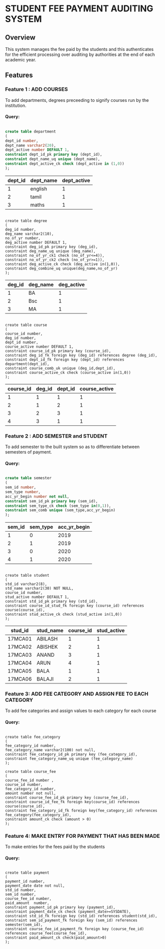 # STUDENT FEE PAYMENT AUDITING SYSTEM

## Overview
 
  This system manages the fee paid by the students and this authenticates for the efficient processing over auditing by authorities at the end of each academic year.

## Features

### Feature 1 : ADD COURSES

To add departments, degrees preceeding to signify courses run by the institution.

#### Query:

```sql

create table department
(
dept_id number,
dept_name varchar2(20),
dept_active number DEFAULT 1,
constraint dept_id_pk primary key (dept_id),
constraint dept_name_uq unique (dept_name),
constraint dept_active_ck check (dept_active in (1,0))
);

````

| dept_id | dept_name | dept_active |
|---------|-----------|-------------|
| 1       | english   | 1           |
| 2       | tamil     | 1           |
| 3       | maths     | 1           |

```

create table degree
(
deg_id number,
deg_name varchar2(10),
no_of_yr number,
deg_active number DEFAULT 1,
constraint deg_id_pk primary key (deg_id),
constraint deg_name_uq unique (deg_name),
constraint no_of_yr_ck1 check (no_of_yr<=4)),
constraint no_of_yr_ck2 check (no_of_yr>=1)),
constraint deg_active_ck check (deg_active in(1,0)),
constraint deg_combine_uq unique(deg_name,no_of_yr)
);

```

| deg_id | deg_name | deg_active |
|--------|----------|------------|
| 1      | BA       | 1          |
| 2      | Bsc      | 1          |
| 3      | MA       | 1          |


```

create table course
(
course_id number,
deg_id number,
dept_id number,
course_active number DEFAULT 1,
constraint course_id_pk primary key (course_id),
constraint deg_id_fk foreign key (deg_id) references degree (deg_id),
constraint dept_id_fk foreign key (dept_id) references department(dept_id),
constraint course_comb_uk unique (deg_id,dept_id),
constraint course_active_ck check (course_active in(1,0))
);

``` 
| course_id | deg_id | dept_id | course_active |
|-----------|--------|---------|---------------|
| 1         | 1      | 1       | 1             |
| 2         | 1      | 2       | 1             |
| 3         | 2      | 3       | 1             |
| 4         | 3      | 1       | 1             |


### Feature 2 : ADD SEMESTER and STUDENT

To add semester to the built system so as to differentiate between semesters of payment.

#### Query:

```sql

create table semester
(
sem_id number,
sem_type number,
acc_yr_begin number not null,
constraint sem_id_pk primary key (sem_id),
constraint sem_type_ck check (sem_type in(0,1)),
constraint sem_comb unique (sem_type,acc_yr_begin)
);

```

| sem_id | sem_type | acc_yr_begin |
|--------|----------|--------------|
| 1      | 0        | 2019         |
| 2      | 1        | 2019         |
| 3      | 0        | 2020         |
| 4      | 1        | 2020         |

```

create table student
(
std_id varchar2(8),
std_name varchar2(30) NOT NULL,
course_id number,
stud_active number DEFAULT 1,
constraint std_id_pk primary key (std_id),
constraint course_id_stud_fk foreign key (course_id) references course(course_id),
constraint stud_active_ck check (stud_active in(1,0))
);

```

| stud_id | stud_name | course_id | stud_active |
|---------|-----------|-----------|-------------|
| 17MCA01 | ABILASH   | 1         | 1           |
| 17MCA02 | ABISHEK   | 2         | 1           |
| 17MCA03 | ANAND     | 3         | 1           |
| 17MCA04 | ARUN      | 4         | 1           |
| 17MCA05 | BALA      | 1         | 1           |
| 17MCA06 | BALAJI    | 2         | 1           |


### Feature 3: ADD FEE CATEGORY AND ASSIGN FEE TO EACH CATEGORY

To add fee categories and assign values to each category for each course

#### Query:

```

create table fee_category
( 
fee_category_id number, 
fee_category_name varchar2(100) not null,
constraint fee_category_id_pk primary key (fee_category_id),
constraint fee_category_name_uq unique (fee_category_name)
);

create table course_fee 
(
course_fee_id number , 
course_id number, 
fee_category_id number, 
amount number not null,
constraint course_fee_id_pk primary key (course_fee_id),
constraint course_id_fee_fk foreign key(course_id) references course(course_id),
constraint fee_category_id_fk foreign key(fee_category_id) references fee_category(fee_category_id),
constraint amount_ck check (amount > 0)
);

```
### Feature 4: MAKE ENTRY FOR PAYMENT THAT HAS BEEN MADE

To make entries for the fees paid by the students

#### Query:

```

create table payment
( 
payment_id number, 
payment_date date not null,
std_id number, 
sem_id number,
course_fee_id number, 
paid_amount  number,
constraint payment_id_pk primary key (payment_id),
constraint payment_date_ck check (payment_date>=SYSDATE),
constraint std_id_fk foreign key (std_id) references student(std_id),
constraint sem_id_payment_fk foreign key (sem_id) references semester(sem_id),
constraint course_fee_id_payment_fk foreign key (course_fee_id) references course_fee(course_fee_id),
constraint paid_amount_ck check(paid_amount>0)
);

```

